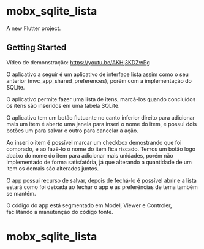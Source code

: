 # mobx_sqlite_lista

A new Flutter project.

## Getting Started

Vídeo de demonstração: https://youtu.be/AKHj3KDZwPg

O aplicativo a seguir é um aplicativo de interface lista assim como o seu anterior (mvc_app_shared_preferences), porém com a implementação do SQLite.

O aplicativo permite fazer uma lista de itens, marcá-los quando concluídos os itens são inseridos em uma tabela SQLite.

O aplicativo tem um botão flutuante no canto inferior direito para adicionar mais um item é aberto uma janela para inseri o nome do item, e possui dois botões um para salvar e outro para cancelar a ação.

Ao inseri o item é possível marcar um checkbox demostrando que foi comprado, e ao fazê-lo o nome do item fica riscado. Temos um botão logo abaixo do nome do item para adicionar mais unidades, porém não implementado de forma satisfatória, já que alterando a quantidade de um item os demais são alterados juntos.

O app possui recurso de salvar, depois de fechá-lo é possível abrir e a lista estará como foi deixada ao fechar o app e as preferências de tema também se mantém.

O código do app está segmentado em Model, Viewer e Controler, facilitando a manutenção do código fonte.
# mobx_sqlite_lista

